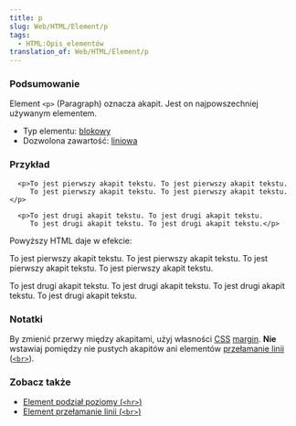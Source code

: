 ```yaml
---
title: p
slug: Web/HTML/Element/p
tags:
  - HTML:Opis_elementów
translation_of: Web/HTML/Element/p
---
```

### Podsumowanie

Element `<p>` (Paragraph) oznacza akapit. Jest on najpowszechniej używanym elementem.

- Typ elementu: [blokowy](pl/HTML/Elementy_blokowe)
- Dozwolona zawartość: [liniowa](pl/HTML/Elementy_liniowe)

### Przykład

      <p>To jest pierwszy akapit tekstu. To jest pierwszy akapit tekstu.
         To jest pierwszy akapit tekstu. To jest pierwszy akapit tekstu.</p>

      <p>To jest drugi akapit tekstu. To jest drugi akapit tekstu.
         To jest drugi akapit tekstu. To jest drugi akapit tekstu.</p>

Powyższy HTML daje w efekcie:

To jest pierwszy akapit tekstu. To jest pierwszy akapit tekstu. To jest pierwszy akapit tekstu. To jest pierwszy akapit tekstu.

To jest drugi akapit tekstu. To jest drugi akapit tekstu. To jest drugi akapit tekstu. To jest drugi akapit tekstu.

### Notatki

By zmienić przerwy między akapitami, użyj własności [CSS](pl/CSS) [margin](pl/CSS/margin). **Nie** wstawiaj pomiędzy nie pustych akapitów ani elementów [przełamanie linii](pl/HTML/Element/br) ([`<br>`](pl/HTML/Element/br)).

### Zobacz także

- [Element podział poziomy (`<hr>`)](pl/HTML/Element/hr)
- [Element przełamanie linii (`<br>`)](pl/HTML/Element/br)
